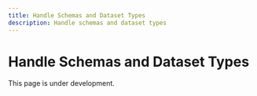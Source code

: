 ```yaml
---
title: Handle Schemas and Dataset Types
description: Handle schemas and dataset types
---
```


# Handle Schemas and Dataset Types

This page is under development.

<!-- TODO: Add the guide for schemas and dataset types with links to iApps -->
